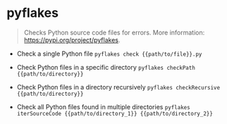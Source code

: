 # pyflakes
> Checks Python source code files for errors.
> More information: <https://pypi.org/project/pyflakes>.

- Check a single Python file
`pyflakes check {{path/to/file}}.py`

- Check Python files in a specific directory
`pyflakes checkPath {{path/to/directory}}`

- Check Python files in a directory recursively
`pyflakes checkRecursive {{path/to/directory}}`

- Check all Python files found in multiple directories
`pyflakes iterSourceCode {{path/to/directory_1}} {{path/to/directory_2}}`
